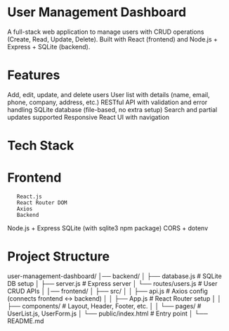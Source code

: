 # User Management Dashboard
A full-stack web application to manage users with CRUD operations (Create, Read, Update, Delete).
Built with React (frontend) and Node.js + Express + SQLite (backend).

# Features
Add, edit, update, and delete users
User list with details (name, email, phone, company, address, etc.)
RESTful API with validation and error handling
SQLite database (file-based, no extra setup)
Search and partial updates supported
Responsive React UI with navigation

# Tech Stack
  # Frontend
       React.js
       React Router DOM
       Axios
       Backend
Node.js + Express
SQLite (with sqlite3 npm package)
CORS + dotenv

# Project Structure
user-management-dashboard/
│── backend/
│   ├── database.js        # SQLite DB setup
│   ├── server.js          # Express server
│   └── routes/users.js    # User CRUD APIs
│
│── frontend/
│   ├── src/
│   │   ├── api.js         # Axios config (connects frontend ↔ backend)
│   │   ├── App.js         # React Router setup
│   │   ├── components/    # Layout, Header, Footer, etc.
│   │   └── pages/         # UserList.js, UserForm.js
│   └── public/index.html  # Entry point
│
└── README.md
